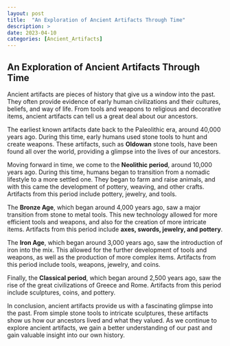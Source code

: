 ```yaml
---
layout: post
title:  "An Exploration of Ancient Artifacts Through Time"
description: >
date: 2023-04-10
categories: [Ancient_Artifacts]
---
```



## An Exploration of Ancient Artifacts Through Time

Ancient artifacts are pieces of history that give us a window into the past. They often provide evidence of early human civilizations and their cultures, beliefs, and way of life. From tools and weapons to religious and decorative items, ancient artifacts can tell us a great deal about our ancestors. 

The earliest known artifacts date back to the Paleolithic era, around 40,000 years ago. During this time, early humans used stone tools to hunt and create weapons. These artifacts, such as **Oldowan** stone tools, have been found all over the world, providing a glimpse into the lives of our ancestors. 

Moving forward in time, we come to the **Neolithic period**, around 10,000 years ago. During this time, humans began to transition from a nomadic lifestyle to a more settled one. They began to farm and raise animals, and with this came the development of pottery, weaving, and other crafts. Artifacts from this period include pottery, jewelry, and tools. 

The **Bronze Age**, which began around 4,000 years ago, saw a major transition from stone to metal tools. This new technology allowed for more efficient tools and weapons, and also for the creation of more intricate items. Artifacts from this period include **axes, swords, jewelry, and pottery**. 

The **Iron Age**, which began around 3,000 years ago, saw the introduction of iron into the mix. This allowed for the further development of tools and weapons, as well as the production of more complex items. Artifacts from this period include tools, weapons, jewelry, and coins. 

Finally, the **Classical period**, which began around 2,500 years ago, saw the rise of the great civilizations of Greece and Rome. Artifacts from this period include sculptures, coins, and pottery. 

In conclusion, ancient artifacts provide us with a fascinating glimpse into the past. From simple stone tools to intricate sculptures, these artifacts show us how our ancestors lived and what they valued. As we continue to explore ancient artifacts, we gain a better understanding of our past and gain valuable insight into our own history.
